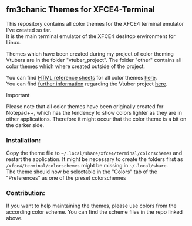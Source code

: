 ## fm3chanic Themes for XFCE4-Terminal

This repository contains all color themes for the XFCE4 terminal emulator I've created so far.<br> 
It is the main terminal emulator of the XFCE4 desktop environment for Linux.

Themes which have been created during my project of color theming Vtubers are in the folder "vtuber_project". The folder "other" contains all color themes which where created outside of the project.

You can find [HTML reference sheets](https://github.com/fm3chanic/color_schemes) for all color themes [here](https://github.com/fm3chanic/color_schemes).<br>
You can find [further information](https://github.com/fm3chanic/vtuber_project) regarding the Vtuber project [here](https://github.com/fm3chanic/vtuber_project).

> [!IMPORTANT]
> Please note that all color themes have been originally created for Notepad++, which has the tendency to show colors lighter as they are in other applications. Therefore it might occur that the color theme is a bit on the darker side.

### Installation:

Copy the theme file to `~/.local/share/xfce4/terminal/colorschemes` and restart the application. It might be necessary to create the folders first as `/xfce4/terminal/colorschemes` might be missing in `~/.local/share`.<br>
The theme should now be selectable in the "Colors" tab of the "Preferences" as one of the preset colorschemes

### Contribution:

If you want to help maintaining the themes, please use colors from the according color scheme. You can find the scheme files in the repo linked above.